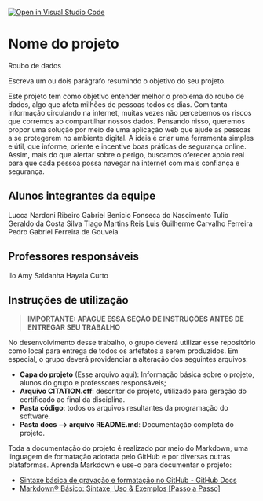 [![Open in Visual Studio Code](https://classroom.github.com/assets/open-in-vscode-2e0aaae1b6195c2367325f4f02e2d04e9abb55f0b24a779b69b11b9e10269abc.svg)](https://classroom.github.com/online_ide?assignment_repo_id=19074251&assignment_repo_type=AssignmentRepo)
# Nome do projeto

Roubo de dados

Escreva um ou dois parágrafo resumindo o objetivo do seu projeto.

Este projeto tem como objetivo entender melhor o problema do roubo de dados, algo que afeta milhões de pessoas todos os dias. Com tanta informação circulando na internet, muitas vezes não percebemos os riscos que corremos ao compartilhar nossos dados. Pensando nisso, queremos propor uma solução por meio de uma aplicação web que ajude as pessoas a se protegerem no ambiente digital.
A ideia é criar uma ferramenta simples e útil, que informe, oriente e incentive boas práticas de segurança online. Assim, mais do que alertar sobre o perigo, buscamos oferecer apoio real para que cada pessoa possa navegar na internet com mais confiança e segurança.

## Alunos integrantes da equipe

Lucca Nardoni Ribeiro
Gabriel Benicio Fonseca do Nascimento
Tulio Geraldo da Costa Silva
Tiago Martins Reis
Luis Guilherme Carvalho Ferreira
Pedro Gabriel Ferreira de Gouveia

## Professores responsáveis

Ilo Amy Saldanha
Hayala Curto

## Instruções de utilização 

> **IMPORTANTE: APAGUE ESSA SEÇÃO DE INSTRUÇÕES ANTES DE ENTREGAR SEU TRABALHO**

No desenvolvimento desse trabalho, o grupo deverá utilizar esse repositório como local para entrega de todos os artefatos a serem produzidos. Em especial, o grupo deverá providenciar a alteração dos seguintes arquivos:

* **Capa do projeto** (Esse arquivo aqui): Informação básica sobre o projeto, alunos do grupo e professores responsáveis;
* **Arquivo CITATION.cff**: descritor do projeto, utilizado para geração do certificado ao final da disciplina.
* **Pasta código**: todos os arquivos resultantes da programação do software.
* **Pasta docs --> arquivo README.md**: Documentação completa do projeto.

Toda a documentação do projeto é realizado por meio do Markdown, uma linguagem de formatação adotada pelo GitHub e por diversas outras plataformas. Aprenda Markdown e use-o para documentar o projeto:

* [Sintaxe básica de gravação e formatação no GitHub - GitHub Docs](https://docs.github.com/pt/get-started/writing-on-github/getting-started-with-writing-and-formatting-on-github/basic-writing-and-formatting-syntax)
* [Markdown® Básico: Sintaxe, Uso &amp; Exemplos [Passo a Passo]](https://markdown.net.br/sintaxe-basica/)
